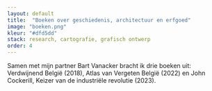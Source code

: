 ```yaml
---
layout: default
title:  "Boeken over geschiedenis, architectuur en erfgoed"
image: "boeken.png"
kleur: "#dfd5dd"
stack: research, cartografie, grafisch ontwerp
order: 4
---
```

Samen met mijn partner Bart Vanacker bracht ik drie boeken uit: Verdwijnend België (2018),  Atlas van Vergeten België (2022) en John Cockerill, Keizer van de industriële revolutie (2023).
